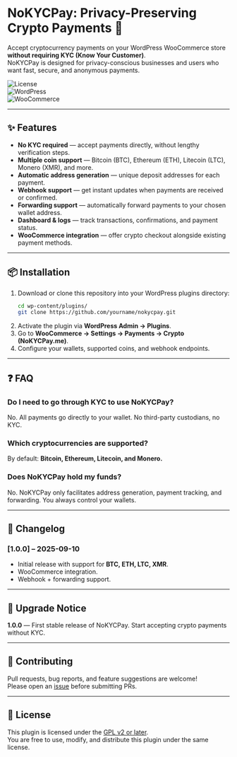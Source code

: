 # NoKYCPay: Privacy-Preserving Crypto Payments 🚀

Accept cryptocurrency payments on your WordPress WooCommerce store **without requiring KYC (Know Your Customer)**.  
NoKYCPay is designed for privacy-conscious businesses and users who want fast, secure, and anonymous payments.

![License](https://img.shields.io/badge/license-GPLv2%2B-blue.svg)  
![WordPress](https://img.shields.io/badge/WordPress-5.8%2B-blue)  
![WooCommerce](https://img.shields.io/badge/WooCommerce-Compatible-purple)

---

## ✨ Features

- **No KYC required** — accept payments directly, without lengthy verification steps.  
- **Multiple coin support** — Bitcoin (BTC), Ethereum (ETH), Litecoin (LTC), Monero (XMR), and more.  
- **Automatic address generation** — unique deposit addresses for each payment.  
- **Webhook support** — get instant updates when payments are received or confirmed.  
- **Forwarding support** — automatically forward payments to your chosen wallet address.  
- **Dashboard & logs** — track transactions, confirmations, and payment status.  
- **WooCommerce integration** — offer crypto checkout alongside existing payment methods.  

---

## 📦 Installation

1. Download or clone this repository into your WordPress plugins directory:  
   ```bash
   cd wp-content/plugins/
   git clone https://github.com/yourname/nokycpay.git
   ```
2. Activate the plugin via **WordPress Admin → Plugins**.  
3. Go to **WooCommerce → Settings → Payments → Crypto (NoKYCPay.me)**.  
4. Configure your wallets, supported coins, and webhook endpoints.  

---

## ❓ FAQ

### Do I need to go through KYC to use NoKYCPay?  
No. All payments go directly to your wallet. No third-party custodians, no KYC.  

### Which cryptocurrencies are supported?  
By default: **Bitcoin, Ethereum, Litecoin, and Monero.**  

### Does NoKYCPay hold my funds?  
No. NoKYCPay only facilitates address generation, payment tracking, and forwarding. You always control your wallets.  

---

## 📜 Changelog

### [1.0.0] – 2025-09-10  
- Initial release with support for **BTC, ETH, LTC, XMR**.  
- WooCommerce integration.  
- Webhook + forwarding support.  

---

## 🚀 Upgrade Notice

**1.0.0** — First stable release of NoKYCPay. Start accepting crypto payments without KYC.  

---

## 🤝 Contributing

Pull requests, bug reports, and feature suggestions are welcome!  
Please open an [issue]([https://github.com/yourname/nokycpay/issues](https://github.com/NoKYCPay/NoKYCPay-Woocommerce-Plugin/issues)) before submitting PRs.

---

## 📄 License

This plugin is licensed under the [GPL v2 or later](https://www.gnu.org/licenses/old-licenses/gpl-2.0.html).  
You are free to use, modify, and distribute this plugin under the same license.
